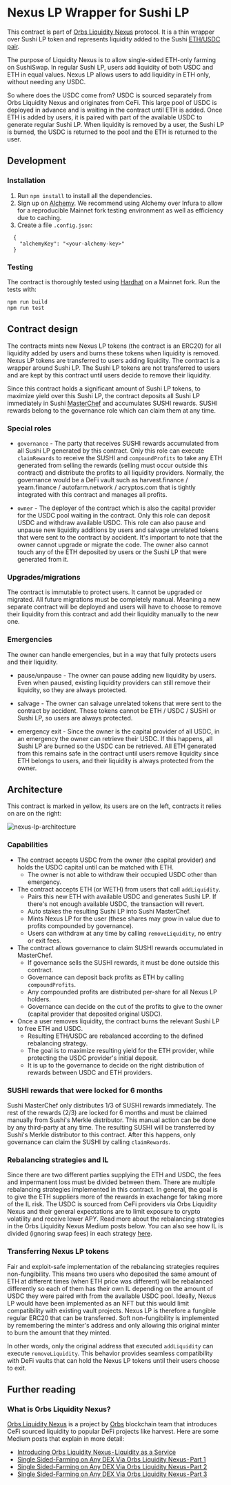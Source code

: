 # Nexus LP Wrapper for Sushi LP

This contract is part of [Orbs Liquidity Nexus](https://nexus.orbs.com) protocol. It is a thin wrapper over Sushi LP token and represents liquidity added to the Sushi [ETH/USDC pair](https://etherscan.io/address/0x397ff1542f962076d0bfe58ea045ffa2d347aca0).

The purpose of Liquidity Nexus is to allow single-sided ETH-only farming on SushiSwap. In regular Sushi LP, users add liquidity of both USDC and ETH in equal values. Nexus LP allows users to add liquidity in ETH only, without needing any USDC.

So where does the USDC come from? USDC is sourced separately from Orbs Liquidity Nexus and originates from CeFi. This large pool of USDC is deployed in advance and is waiting in the contract until ETH is added. Once ETH is added by users, it is paired with part of the available USDC to generate regular Sushi LP. When liquidity is removed by a user, the Sushi LP is burned, the USDC is returned to the pool and the ETH is returned to the user.

## Development

### Installation

1. Run `npm install` to install all the dependencies.
2. Sign up on [Alchemy](https://dashboard.alchemyapi.io/signup/). We recommend using Alchemy over Infura to allow for a reproducible Mainnet fork testing environment as well as efficiency due to caching.
3. Create a file `.config.json`:
  ```
    {
      "alchemyKey": "<your-alchemy-key>"
    }
  ```

### Testing

The contract is thoroughly tested using [Hardhat](https://hardhat.org) on a Mainnet fork. Run the tests with:

```
npm run build
npm run test
```

## Contract design

The contracts mints new Nexus LP tokens (the contract is an ERC20) for all liquidity added by users and burns these tokens when liquidity is removed. Nexus LP tokens are transferred to users adding liquidity. The contract is a wrapper around Sushi LP. The Sushi LP tokens are not transferred to users and are kept by this contract until users decide to remove their liquidity.

Since this contract holds a significant amount of Sushi LP tokens, to maximize yield over this Sushi LP, the contract deposits all Sushi LP immediately in Sushi [MasterChef](https://etherscan.io/address/0xc2edad668740f1aa35e4d8f227fb8e17dca888cd) and accumulates SUSHI rewards. SUSHI rewards belong to the governance role which can claim them at any time.

### Special roles

* `governance` - The party that receives SUSHI rewards accumulated from all Sushi LP generated by this contract. Only this role can execute `claimRewards` to receive the SUSHI and `compoundProfits` to take any ETH generated from selling the rewards (selling must occur outside this contract) and distribute the profits to all liquidity providers. Normally, the governance would be a DeFi vault such as harvest.finance / yearn.finance / autofarm.network / acryptos.com that is tightly integrated with this contract and manages all profits.

* `owner` - The deployer of the contract which is also the capital provider for the USDC pool waiting in the contract. Only this role can deposit USDC and withdraw available USDC. This role can also pause and unpause new liquidity additions by users and salvage unrelated tokens that were sent to the contract by accident. It's important to note that the owner cannot upgrade or migrate the code. The owner also cannot touch any of the ETH deposited by users or the Sushi LP that were generated from it.

### Upgrades/migrations

The contract is immutable to protect users. It cannot be upgraded or migrated. All future migrations must be completely manual. Meaning a new separate contract will be deployed and users will have to choose to remove their liquidity from this contract and add their liquidity manually to the new one.

### Emergencies

The owner can handle emergencies, but in a way that fully protects users and their liquidity.

* pause/unpause - The owner can pause adding new liquidity by users. Even when paused, existing liquidity providers can still remove their liquidity, so they are always protected.

* salvage - The owner can salvage unrelated tokens that were sent to the contract by accident. These tokens cannot be ETH / USDC / SUSHI or Sushi LP, so users are always protected.

* emergency exit - Since the owner is the capital provider of all USDC, in an emergency the owner can retrieve their USDC. If this happens, all Sushi LP are burned so the USDC can be retrieved. All ETH generated from this remains safe in the contract until users remove liquidity since ETH belongs to users, and their liquidity is always protected from the owner.

## Architecture

This contract is marked in yellow, its users are on the left, contracts it relies on are on the right:

![nexus-lp-architecture](https://user-images.githubusercontent.com/6762255/113847895-9678e900-97a0-11eb-8ad2-47d05d23c365.png)

### Capabilities

* The contract accepts USDC from the owner (the capital provider) and holds the USDC capital until can be matched with ETH.
    * The owner is not able to withdraw their occupied USDC other than emergency.
* The contract accepts ETH (or WETH) from users that call `addLiquidity`.
    * Pairs this new ETH with available USDC and generates Sushi LP. If there's not enough available USDC, the transaction will revert.
    * Auto stakes the resulting Sushi LP into Sushi MasterChef.
    * Mints Nexus LP for the user (these shares may grow in value due to profits compounded by governance).
    * Users can withdraw at any time by calling `removeLiquidity`, no entry or exit fees.
* The contract allows governance to claim SUSHI rewards occumulated in MasterChef.
    * If governance sells the SUSHI rewards, it must be done outside this contract.
    * Governance can deposit back profits as ETH by calling `compoundProfits`.
    * Any compounded profits are distributed per-share for all Nexus LP holders.
    * Governance can decide on the cut of the profits to give to the owner (capital provider that deposited original USDC).
* Once a user removes liquidity, the contract burns the relevant Sushi LP to free ETH and USDC.
    * Resulting ETH/USDC are rebalanced according to the defined rebalancing strategy.
    * The goal is to maximize resulting yield for the ETH provider, while protecting the USDC provider's initial deposit.
    * It is up to the governance to decide on the right distribution of rewards between USDC and ETH providers.

### SUSHI rewards that were locked for 6 months

Sushi MasterChef only distributes 1/3 of SUSHI rewards immediately. The rest of the rewards (2/3) are locked for 6 months and must be claimed manually from Sushi's Merkle distributor. This manual action can be done by any third-party at any time. The resulting SUSHI will be transferred by Sushi's Merkle distributor to this contract. After this happens, only governance can claim the SUSHI by calling `claimRewards`.

### Rebalancing strategies and IL

Since there are two different parties supplying the ETH and USDC, the fees and impermanent loss must be divided between them. There are multiple rebalancing strategies implemented in this contract. In general, the goal is to give the ETH suppliers more of the rewards in exachange for taking more of the IL risk. The USDC is sourced from CeFi providers via Orbs Liquidity Nexus and their general expectations are to limit exposure to crypto volatility and receive lower APY. Read more about the rebalancing strategies in the Orbs Liquidity Nexus Medium posts below. You can also see how IL is divided (ignoring swap fees) in each strategy [here](SingleSidedILStrategies.pdf).

### Transferring Nexus LP tokens

Fair and exploit-safe implementation of the rebalancing strategies requires non-fungibility. This means two users who deposited the same amount of ETH at different times (when ETH price was different) will be rebalanced differently so each of them has their own IL depending on the amount of USDC they were paired with from the available USDC pool. Ideally, Nexus LP would have been implemented as an NFT but this would limit compatibility with existing vault projects. Nexus LP is therefore a fungible regular ERC20 that can be transferred. Soft non-fungibility is implemented by remembering the minter's address and only allowing this original minter to burn the amount that they minted.

In other words, only the original address that executed `addLiquidity` can execute `removeLiquidity`. This behavior provides seamless compatibility with DeFi vaults that can hold the Nexus LP tokens until their users choose to exit.

## Further reading

### What is Orbs Liquidity Nexus?

[Orbs Liquidity Nexus](https://nexus.orbs.com) is a project by [Orbs](https://orbs.com) blockchain team that introduces CeFi sourced liquidity to popular DeFi projects like harvest. Here are some Medium posts that explain in more detail:

* [Introducing Orbs Liquidity Nexus - Liquidity as a Service](https://medium.com/@talkol/introducing-orbs-liquidity-nexus-liquidity-as-a-service-1c022c8f2d43)
* [Single Sided-Farming on Any DEX Via Orbs Liquidity Nexus - Part 1](https://medium.com/@talkol/single-sided-farming-on-any-dex-via-orbs-liquidity-nexus-part-1-520051f940d5)
* [Single Sided-Farming on Any DEX Via Orbs Liquidity Nexus - Part 2](https://medium.com/@talkol/single-sided-farming-on-any-dex-via-orbs-liquidity-nexus-part-2-824e58057cb5)
* [Single Sided-Farming on Any DEX Via Orbs Liquidity Nexus - Part 3](https://medium.com/@talkol/single-sided-farming-on-any-dex-via-orbs-liquidity-nexus-part-3-fb75efb2f91f)
